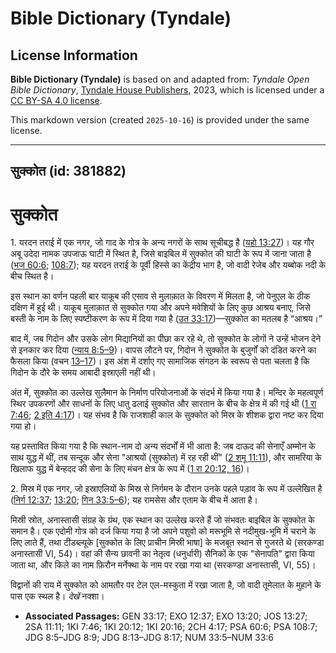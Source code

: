 # Bible Dictionary (Tyndale)

## License Information

**Bible Dictionary (Tyndale)** is based on and adapted from: _Tyndale Open Bible Dictionary_, [Tyndale House Publishers](https://tyndaleopenresources.com/), 2023, which is licensed under a [CC BY-SA 4.0 license](https://creativecommons.org/licenses/by-sa/4.0/legalcode.en).

This markdown version (created `2025-10-16`) is provided under the same license.



--------------------------------

## सुक्कोत (id: 381882)

सुक्कोत
=======

1\. यरदन तराई में एक नगर, जो गाद के गोत्र के अन्य नगरों के साथ सूचीबद्ध है ([यहो 13:27](https://ref.ly/Josh13:27))। यह गौर अबू उदेदा नामक उपजाऊ घाटी में स्थित है, जिसे बाइबिल में सुक्कोत की घाटी के रूप में जाना जाता है ([भज 60:6](https://ref.ly/Ps60:6); [108:7](https://ref.ly/Ps108:7)); यह यरदन तराई के पूर्वी हिस्से का केंद्रीय भाग है, जो वादी रेजेब और यब्बोक नदी के बीच स्थित है।

इस स्थान का वर्णन पहली बार याकूब की एसाव से मुलाक़ात के विवरण में मिलता है, जो पेनुएल के ठीक दक्षिण में हुई थी। याकूब मुलाक़ात से सुक्कोत गया और अपने मवेशियों के लिए कुछ आश्रय बनाए, जिसे बस्ती के नाम के लिए स्पष्टीकरण के रूप में दिया गया है ([उत 33:17](https://ref.ly/Gen33:17))—सुक्कोत का मतलब है “आश्रय।”

बाद में, जब गिदोन और उसके लोग मिद्यानियों का पीछा कर रहे थे, तो सुक्कोत के लोगों ने उन्हें भोजन देने से इनकार कर दिया ([न्याय 8:5–9](https://ref.ly/Judg8:5-Judg8:9))। वापस लौटने पर, गिदोन ने सुक्कोत के बुजुर्गों को दंडित करने का फैसला किया (वचन [13–17](https://ref.ly/Judg8:13-Judg8:17))। इस अंश में दर्शाए गए सामाजिक संगठन के स्वरूप से पता चलता है कि गिदोन के दौरे के समय आबादी इस्राएली नहीं थी।

अंत में, सुक्कोत का उल्लेख सुलैमान के निर्माण परियोजनाओं के संदर्भ में किया गया है। मन्दिर के महत्वपूर्ण स्थिर उपकरणों और साधनों के लिए धातु ढलाई सुक्कोत और सारतान के बीच के क्षेत्र में की गई थी ([1 रा 7:46](https://ref.ly/1Kgs7:46); [2 इति 4:17](https://ref.ly/2Chr4:17))। यह संभव है कि राजशाही काल के सुक्कोत को मिस्र के शीशक द्वारा नष्ट कर दिया गया हो।

यह प्रस्तावित किया गया है कि स्थान\-नाम दो अन्य संदर्भों में भी आता है: जब दाऊद की सेनाएँ अम्मोन के साथ युद्ध में थीं, तब सन्दूक और सेना "आश्रयों (सुक्कोत) में रह रही थीं" ([2 शमू 11:11](https://ref.ly/2Sam11:11)), और सामरिया के खिलाफ युद्ध में बेन्हदद की सेना के लिए मंचन क्षेत्र के रूप में ([1 रा 20:12, 16](https://ref.ly/1Kgs20:12,1Kgs20:16))।

2\. मिस्र में एक नगर, जो इस्राएलियों के मिस्र से निर्गमन के दौरान उनके पहले पड़ाव के रूप में उल्लेखित है ([निर्ग 12:37](https://ref.ly/Exod12:37); [13:20](https://ref.ly/Exod13:20); [गिन 33:5–6](https://ref.ly/Num33:5-Num33:6)); यह रामसेस और एताम के बीच में आता है।

मिस्री स्रोत, अनास्तासी संग्रह के ग्रंथ, एक स्थान का उल्लेख करते हैं जो संभवतः बाइबिल के सुक्कोत के समान है। एक एदोमी गोत्र को दर्ज किया गया है जो अपने पशुवो को मरूभूमि से नदीमुख\-भूमि में चराने के लिए लाते हैं, तथा टीडब्ल्यूके \[सुक्कोत के लिए प्राचीन मिस्री भाषा] के मजबूत स्थान से गुजरते थे (सरकण्डा अनास्तासी VI, 54\)। वहां की सैन्य छावनी का नेतृत्व (धनुर्धारी) सैनिकों के एक "सेनापति" द्वारा किया जाता था, और किले का नाम फ़िरौन मर्नेफ्था के नाम पर रखा गया था (सरकण्डा अनास्तासी, VI, 55\)।

विद्वानों की राय में सुक्कोत को आमतौर पर टेल एल\-मस्कुता में रखा जाता है, जो वादी तूमेलात के मुहाने के पास एक स्थल है। *देखें*  नक्शा।

* **Associated Passages:** GEN 33:17; EXO 12:37; EXO 13:20; JOS 13:27; 2SA 11:11; 1KI 7:46; 1KI 20:12; 1KI 20:16; 2CH 4:17; PSA 60:6; PSA 108:7; JDG 8:5–JDG 8:9; JDG 8:13–JDG 8:17; NUM 33:5–NUM 33:6

